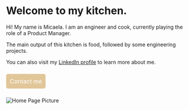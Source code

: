 <div class="split-container">
  <div class="text">
    <h1>Welcome to my kitchen.</h1>
    <p>Hi! My name is Micaela. I am an engineer and cook, currently playing the role of a Product Manager.<p>
    <p>The main output of this kitchen is food, followed by some engineering projects.<p>
    <p>You can also visit my <a href="https://www.linkedin.com/in/micaelabara"  target="_blank">LinkedIn profile</a> to learn more about me. <p> 
    <a href="mailto:lacucinadimica@gmail.com" class="contact-button">Contact me</a>
  </div>
  <img src="ITLLcut2.jpg" alt="Home Page Picture" class="image">
</div>

<style>
  .contact-button {
    display: inline-block;
    padding: 10px 10px;
    margin: 10px 0;
    font-size: 16px;
    color: #fff;
    background-color: #E1C699;
    border-radius: 5px;
    text-align: center;
    text-decoration: none;
  }
  .contact-button:hover {
   background-color: #f0f0f0;
  }
</style>